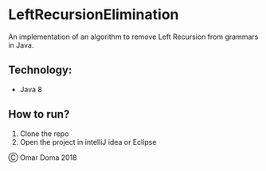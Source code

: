 # LeftRecursionElimination

An implementation of an algorithm to remove Left Recursion from grammars in Java.

## Technology:

* Java 8


## How to run?

1. Clone the repo
2. Open the project in intelliJ idea or Eclipse


&#9400; Omar Doma 2018
